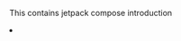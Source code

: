 This contains jetpack compose introduction
<li><a href="https://developer.android.com/develop/ui/compose/documentation"</li>
